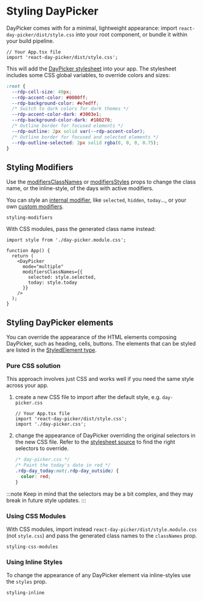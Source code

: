 # Styling DayPicker

DayPicker comes with for a minimal, lightweight appearance: import `react-day-picker/dist/style.css` into your root component, or bundle it within your build pipeline.

```tsx
// Your App.tsx file
import 'react-day-picker/dist/style.css';
```

This will add the [DayPicker stylesheet](https://github.com/gpbl/react-day-picker/blob/master/packages/react-day-picker/src/style.css#L29) into your app. The stylesheet includes some CSS global variables, to override colors and sizes:

```css
:root {
  --rdp-cell-size: 40px;
  --rdp-accent-color: #0000ff;
  --rdp-background-color: #e7edff;
  /* Switch to dark colors for dark themes */
  --rdp-accent-color-dark: #3003e1;
  --rdp-background-color-dark: #180270;
  /* Outline border for focused elements */
  --rdp-outline: 2px solid var(--rdp-accent-color);
  /* Outline border for focused and selected elements */
  --rdp-outline-selected: 2px solid rgba(0, 0, 0, 0.75);
}
```

## Styling Modifiers

Use the [modifiersClassNames](/api/interfaces/daypickerdefaultprops#modifiersclassnames) or [modifiersStyles](/api/interfaces/daypickerdefaultprops#modifiersstyles) props to change the class name, or the inline-style, of the days with active modifiers.

You can style an [internal modifier](/api/enums/InternalModifier), like `selected`, `hidden`, `today`..., or your own [custom modifiers](/basics/modifiers#custom-modifiers).

```include-example
styling-modifiers
```

With CSS modules, pass the generated class name instead:

```tsx
import style from './day-picker.module.css';

function App() {
  return (
    <DayPicker
      mode="multiple"
      modifiersClassNames={{
        selected: style.selected,
        today: style.today
      }}
    />
  );
}
```

## Styling DayPicker elements

You can override the appearance of the HTML elements composing DayPicker, such as heading, cells, buttons. The elements that can be styled are listed in the [StyledElement type](/api/types/StyledElement).

### Pure CSS solution

This approach involves just CSS and works well if you need the same style across your app.

1. create a new CSS file to import after the default style, e.g. `day-picker.css`

   ```tsx
   // Your App.tsx file
   import 'react-day-picker/dist/style.css';
   import './day-picker.css';
   ```

2. change the appearance of DayPicker overriding the original selectors in the new CSS file. Refer to the [stylesheet source](https://github.com/gpbl/react-day-picker/blob/master/packages/react-day-picker/src/style.css) to find the right selectors to override.
   ```css
   /* day-picker.css */
   /* Paint the today's date in red */
   .rdp-day_today:not(.rdp-day_outside) {
     color: red;
   }
   ```

:::note
Keep in mind that the selectors may be a bit complex, and they may break in future style updates.
:::

### Using CSS Modules

With CSS modules, import instead `react-day-picker/dist/style.module.css` (not `style.css`) and pass the generated class names to the `classNames` prop.

```include-example
styling-css-modules
```

### Using Inline Styles

To change the appearance of any DayPicker element via inline-styles use the
`styles` prop.

```include-example
styling-inline
```
